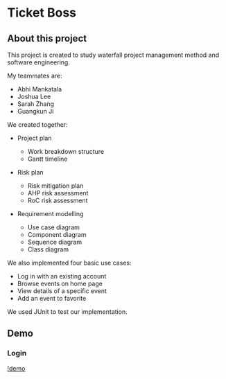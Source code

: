 # Ticket Boss

## About this project

This project is created to study waterfall project management method and software engineering.

My teammates are:

- Abhi Mankatala
- Joshua Lee
- Sarah Zhang
- Guangkun Ji

We created together:

- Project plan
  - Work breakdown structure
  - Gantt timeline
- Risk plan 
  - Risk mitigation plan
  - AHP risk assessment
  - RoC risk assessment

- Requirement modelling
  - Use case diagram
  - Component diagram
  - Sequence diagram
  - Class diagram

We also implemented four basic use cases:

- Log in with an existing account
- Browse events on home page
- View details of a specific event
- Add an event to favorite

We used JUnit to test our implementation.

## Demo

### Login

[!demo](https://github.com/erinchocolate/ticket-app-project/blob/master/Demo/login.gif)

